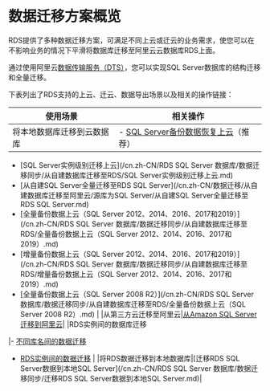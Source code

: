 # 数据迁移方案概览

RDS提供了多种数据迁移方案，可满足不同上云或迁云的业务需求，使您可以在不影响业务的情况下平滑将数据库迁移至阿里云云数据库RDS上面。

通过使用阿里云[数据传输服务（DTS）](/cn.zh-CN/产品简介/什么是数据传输服务DTS.md)，您可以实现SQL Server数据库的结构迁移和全量迁移。

下表列出了RDS支持的上云、迁云、数据导出场景以及相关的操作链接：

|使用场景|相关操作|
|----|----|
|将本地数据库迁移到云数据库|-   [SQL Server备份数据恢复上云]()（推荐）
-   [SQL Server实例级别迁移上云](/cn.zh-CN/RDS SQL Server 数据库/数据迁移同步/从自建数据库迁移至RDS/SQL Server实例级别迁移上云.md)
-   [从自建SQL Server全量迁移至RDS SQL Server](/cn.zh-CN/数据迁移/从自建数据库迁移至阿里云/源库为SQL Server/从自建SQL Server全量迁移至RDS SQL Server.md)
-   [全量备份数据上云（SQL Server 2012、2014、2016、2017和2019）](/cn.zh-CN/RDS SQL Server 数据库/数据迁移同步/从自建数据库迁移至RDS/全量备份数据上云（SQL Server 2012、2014、2016、2017和2019）.md)
-   [增量备份数据上云（SQL Server 2012、2014、2016、2017和2019）](/cn.zh-CN/RDS SQL Server 数据库/数据迁移同步/从自建数据库迁移至RDS/增量备份数据上云（SQL Server 2012、2014、2016、2017和2019）.md)
-   [全量备份数据上云（SQL Server 2008 R2）](/cn.zh-CN/RDS SQL Server 数据库/数据迁移同步/从自建数据库迁移至RDS/全量备份数据上云（SQL Server 2008 R2）.md) |
|从第三方云迁移至阿里云|[从Amazon SQL Server迁移到阿里云]()|
|RDS实例间的数据库迁移

|-   [不同库名间的数据迁移](/cn.zh-CN/最佳实践/不同库名间的数据迁移.md)
-   [RDS实例间的数据迁移](/cn.zh-CN/数据迁移/同一阿里云账号实例间迁移/RDS实例间的数据迁移.md) |
|将RDS数据迁移到本地数据库|[迁移RDS SQL Server数据到本地SQL Server](/cn.zh-CN/RDS SQL Server 数据库/数据迁移同步/迁移RDS SQL Server数据到本地SQL Server.md)|

